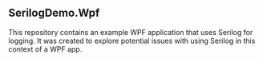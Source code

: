## SerilogDemo.Wpf
This repository contains an example WPF application that uses Serilog for logging. It was created to explore potential issues with using Serilog in this context of a WPF app.

